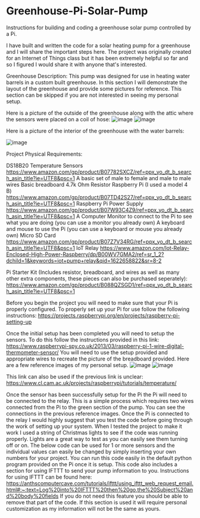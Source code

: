 # Greenhouse-Pi-Solar-Pump
Instructions for building and coding a greenhouse solar pump controlled by a Pi.

I have built and written the code for a solar heating pump for a greenhouse and I will share the important steps here. The project was originally created for an Internet of Things class but it has been extremely helpful so far and so I figured I would share it with anyone that's interested. 

Greenhouse Description: This pump was designed for use in heating water barrels in a custom built greenhouse. 
In this section I will demonstrate the layout of the greenhouse and provide some pictures for reference. This section can be skipped if you are not interested in seeing my personal setup.

Here is a picture of the outside of the greenhouse along with the attic where the sensors were placed on a coil of hose:
![image](https://user-images.githubusercontent.com/71414550/120868288-f5fd3600-c550-11eb-829d-2dd2470e4c06.png)
![image](https://user-images.githubusercontent.com/71414550/120869189-1cbc6c00-c553-11eb-9c67-4ad6177facb0.png)

Here is a picture of the interior of the greenhouse with the water barrels:

![image](https://user-images.githubusercontent.com/71414550/120869210-29d95b00-c553-11eb-8769-26ed75cabd42.png)

Project Physical Requirements:

DS18B20 Temperature Sensors https://www.amazon.com/gp/product/B07782SXCZ/ref=ppx_yo_dt_b_search_asin_title?ie=UTF8&psc=1 
A basic set of male to female and male to male wires
Basic breadboard
4.7k Ohm Resistor 
Raspberry Pi (I used a model 4 B) https://www.amazon.com/gp/product/B07TD42S27/ref=ppx_yo_dt_b_search_asin_title?ie=UTF8&psc=1
Raspberry Pi Power Supply https://www.amazon.com/gp/product/B07W93C4Z9/ref=ppx_yo_dt_b_search_asin_title?ie=UTF8&psc=1
A Computer Monitor to connect to the Pi to see what you are doing (you can use a monitor you already own)
A keyboard and mouse to use the Pi (you can use a keyboard or mouse you already own)
Micro SD Card https://www.amazon.com/gp/product/B07Z7V34RG/ref=ppx_yo_dt_b_search_asin_title?ie=UTF8&psc=1
IoT Relay https://www.amazon.com/Iot-Relay-Enclosed-High-Power-Raspberry/dp/B00WV7GMA2/ref=sr_1_2?dchild=1&keywords=iot+pump+relay&qid=1622658822&sr=8-2

Pi Starter Kit (Includes resistor, breadboard, and wires as well as many other extra components, these pieces can also be purchased seperately): https://www.amazon.com/gp/product/B088QZSGD1/ref=ppx_yo_dt_b_search_asin_title?ie=UTF8&psc=1

Before you begin the project you will need to make sure that your Pi is properly configured. To properly set up your Pi for use follow the following instructions: https://projects.raspberrypi.org/en/projects/raspberry-pi-setting-up

Once the initial setup has been completed you will need to setup the sensors. 
To do this follow the instructions provided in this link: https://www.raspberrypi-spy.co.uk/2013/03/raspberry-pi-1-wire-digital-thermometer-sensor/ You will need to use the setup provided and appropriate wires to recreate the picture of the breadboard provided. Here are a few reference images of my personal setup.
![image](https://user-images.githubusercontent.com/71414550/120537424-86494880-c3a2-11eb-8b8b-1233555fa8c4.png) 
![image](https://user-images.githubusercontent.com/71414550/120537477-96f9be80-c3a2-11eb-8a04-6573b2cc022e.png)

This link can also be used if the previous link is unclear: https://www.cl.cam.ac.uk/projects/raspberrypi/tutorials/temperature/

Once the sensor has been successfully setup for the Pi the Pi will need to be connected to the relay. This is a simple process which requires two wires connected from the Pi to the green section of the pump. You can see the connections in the previous reference images. 
Once the Pi is connected to the relay I would highly suggest that you test the code before going through the work of setting up your system. When I tested the project to make it work I used a string of Christmas lights to see if the code was running properly. Lights are a great way to test as you can easily see them turning off or on. The below code can be used for 1 or more sensors and the individual values can easily be changed by simply inserting your own numbers for your project. 
You can run this code easily in the default python program provided on the Pi once it is setup. This code also includes a section for using IFTTT to send your pump information to you. Instructions for using IFTTT can be found here: https://anthscomputercave.com/tutorials/ifttt/using_ifttt_web_request_email.html#:~:text=Log%20into%20IFTTT%20then%20go,the%20Subject%20and%20body%20fields If you do not need this feature you should be able to remove that part of the code. 
If this section is used it will require personal customization as my information will not be the same as yours.
